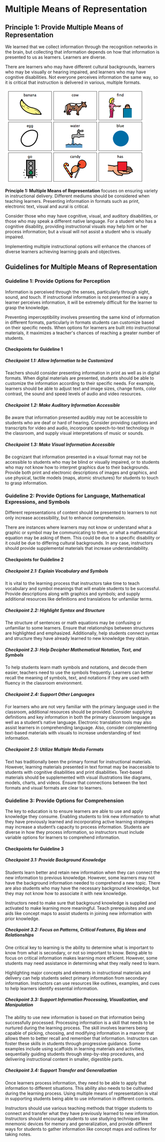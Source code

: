 # Multiple Means of Representation

## Principle 1: Provide Multiple Means of Representation

We learned that we collect information through the recognition networks in the brain, but collecting that information depends on how that information is presented to us as learners. Learners are diverse.

There are learners who may have different cultural backgrounds, learners who may be visually or hearing impaired, and learners who may have cognitive disabilities. Not everyone perceives information the same way, so it is critical that instruction is delivered in various, multiple formats.

![Nine vocabulary words presented in text format and picture symbols. The words are: banana, cow, find, egg, water, blue, go, candy, and has.](picturesymbols.png)

<strong>Principle 1: Multiple Means of Representation</strong> focuses on ensuring variety in instructional delivery. Different mediums should be considered when teaching learners. Presenting information in formats such as print, electronic text, visual and aural is critical. 

Consider those who may have cognitive, visual, and auditory disabilities, or those who may speak a different native language. For a student who has a cognitive disability, providing instructional visuals may help him or her process information; but a visual will not assist a student who is visually impaired.

Implementing multiple instructional options will enhance the chances of diverse learners achieving learning goals and objectives.

## Guidelines for Multiple Means of Representation

### Guideline 1: Provide Options for Perception

Information is perceived through the senses, particularly through sight, sound, and touch. If instructional information is not presented in a way a learner perceives information, it will be extremely difficult for the learner to grasp the knowledge. 

Preventing imperceptibility involves presenting the same kind of information in different formats, particularly in formats students can customize based on their specific needs. When options for learners are built into instructional materials, it maximizes a teacher's chances of reaching a greater number of students.

#### Checkpoints for Guideline 1

##### Checkpoint 1.1: Allow Information to be Customized

Teachers should consider presenting information in print as well as in digital formats. When digital materials are presented, students should be able to customize the information according to their specific needs. For example, learners should be able to adjust text and image sizes, change fonts, color contrast, the sound and speed levels of audio and video resources.

##### Checkpoint 1.2: Make Auditory Information Accessible

Be aware that information presented audibly may not be accessible to students who are deaf or hard of hearing. Consider providing captions and transcripts for video and audio, incorporate speech-to-text technology in the classroom, and supply visual interpretations of music or sounds.

##### Checkpoint 1.3: Make Visual Information Accessible

Be cognizant that information presented in a visual format may not be accessible to students who may be blind or visually impaired, or to students who may not know how to interpret graphics due to their backgrounds. Provide both print and electronic descriptions of images and graphics, and use physical, tactile models (maps, atomic structures) for students to touch to grasp information.

### Guideline 2: Provide Options for Language, Mathematical Expressions, and Symbols

Different representations of content should be presented to learners to not only increase accessibility, but to enhance comprehension.

There are instances where learners may not know or understand what a graphic or symbol may be communicating to them, or what a mathematical equation may be asking of them. This could be due to a specific disability or it could be due to differing cultural backgrounds. In any case, instructors should provide supplemental materials that increase understandability.

#### Checkpoints for Guideline 2

##### Checkpoint 2.1: Explain Vocabulary and Symbols

It is vital to the learning process that instructors take time to teach vocabulary and symbol meanings that will enable students to be successful. Provide descriptions along with graphics and symbols; and supply additional resources like definitions and translations for unfamiliar terms.

##### Checkpoint 2.2: Highlight Syntax and Structure

The structure of sentences or math equations may be confusing or unfamiliar to some learners. Ensure that relationships between structures are highlighted and emphasized. Additionally, help students connect syntax and structure they have already learned to new knowledge they obtain.

##### Checkpoint 2.3: Help Decipher Mathematical Notation, Text, and Symbols

To help students learn math symbols and notations, and decode them easier, teachers need to use the symbols frequently. Learners can better recall the meaning of symbols, text, and notations if they are used with fluency in the classroom environment.

##### Checkpoint 2.4: Support Other Languages

For learners who are not very familiar with the primary language used in the classroom, additional resources should be provided. Consider supplying definitions and key information in both the primary classroom language as well as a student’s native language. Electronic translation tools may also assist learners in comprehending language. Also, consider complementing text-based materials with visuals to increase understanding of text information.

##### Checkpoint 2.5: Utilize Multiple Media Formats

Text has traditionally been the primary format for instructional materials. However, learning materials presented in text format may be inaccessible to students with cognitive disabilities and print disabilities. Text-based materials should be supplemented with visual illustrations like diagrams, models, charts, and videos. Ensure that connections between the text formats and visual formats are clear to learners.

### Guideline 3: Provide Options for Comprehension

The key to education is to ensure learners are able to use and apply knowledge they consume. Enabling students to link new information to what they have previously learned and incorporating active learning strategies may increase a student’s capacity to process information. Students are diverse in how they process information, so instructors must include variable options for learners to comprehend information.

#### Checkpoints for Guideline 3

##### Checkpoint 3.1: Provide Background Knowledge

Students learn better and retain new information when they can connect the new information to previous knowledge. However, some learners may not have the background information needed to comprehend a new topic. There are also students who may have the necessary background knowledge, but they may not know how to associate it with new knowledge.

Instructors need to make sure that background knowledge is supplied and activated to make learning more meaningful. Teach prerequisites and use aids like concept maps to assist students in joining new information with prior knowledge.

##### Checkpoint 3.2: Focus on Patterns, Critical Features, Big Ideas and Relationships

One critical key to learning is the ability to determine what is important to know from what is secondary, or not so important to know. Being able to focus on critical information makes learning more efficient. However, some students may need assistance in determining what they really need to learn.

Highlighting major concepts and elements in instructional materials and delivery can help students select primary information from secondary information. Instructors can use resources like outlines, examples, and cues to help learners identify essential information.

##### Checkpoint 3.3: Support Information Processing, Visualization, and Manipulation

The ability to use new information is based on that information being successfully processed. Processing information is a skill that needs to be nurtured during the learning process. The skill involves learners being capable of picking, choosing, and modifying information in a manner that allows them to better recall and remember that information. Instructors can foster these skills in students through progressive guidance. Some examples include using scaffolds in learning materials and activities, sequentially guiding students through step-by-step procedures, and delivering instructional content in smaller, digestible parts.

##### Checkpoint 3.4: Support Transfer and Generalization

Once learners process information, they need to be able to apply that information to different situations. This ability also needs to be cultivated during the learning process. Using multiple means of representation is vital in supporting students being able to use information in different contexts.

Instructors should use various teaching methods that trigger students to connect and transfer what they have previously learned to new information. Instructors should encourage students to use studying techniques like mnemonic devices for memory and generalization, and provide different ways for students to gather information like concept maps and outlines for taking notes.